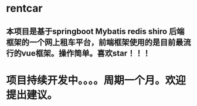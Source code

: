 # rentcar
## 本项目是基于springboot Mybatis redis shiro 后端框架的一个网上租车平台，前端框架使用的是目前最流行的vue框架。操作简单。喜欢star！！！
# 项目持续开发中。。。。周期一个月。欢迎提出建议。
